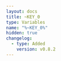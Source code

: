 ```yaml
---
layout: docs
title: ~KEY_0
type: Variables
name: "%~KEY_0%"
hidden: true
changelog:
  - type: Added
    version: v0.8.2
---
```

